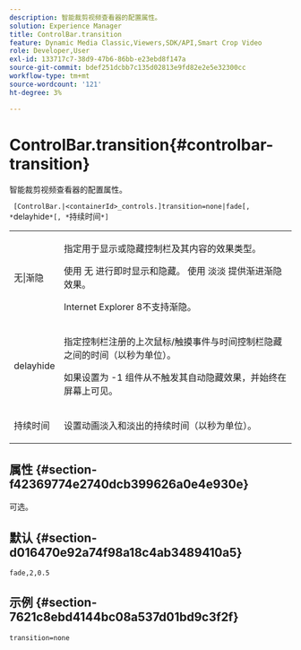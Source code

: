 ```yaml
---
description: 智能裁剪视频查看器的配置属性。
solution: Experience Manager
title: ControlBar.transition
feature: Dynamic Media Classic,Viewers,SDK/API,Smart Crop Video
role: Developer,User
exl-id: 133717c7-38d9-47b6-86bb-e23ebd8f147a
source-git-commit: bdef251dcbb7c135d02813e9fd82e2e5e32300cc
workflow-type: tm+mt
source-wordcount: '121'
ht-degree: 3%

---
```


# ControlBar.transition{#controlbar-transition}

智能裁剪视频查看器的配置属性。

` [ControlBar.|<containerId>_controls.]transition=none|fade[, *`delayhide`*[, *`持续时间`*]`

<table id="table_C616483932C2482CA9794DDD7313FD7C"> 
 <tbody> 
  <tr> 
   <td colname="col1"> <p> <span class="codeph"> 无|渐隐</span> </p> </td> 
   <td colname="col2"> <p> 指定用于显示或隐藏控制栏及其内容的效果类型。 </p> <p>使用 <span class="codeph"> 无</span> 进行即时显示和隐藏。 使用 <span class="codeph"> 淡淡</span> 提供渐进渐隐效果。 </p> <p>Internet Explorer 8不支持渐隐。 </p> </td> 
  </tr> 
  <tr> 
   <td colname="col1"> <p> <span class="codeph"> <span class="varname"> delayhide</span> </span> </p> </td> 
   <td colname="col2"> <p>指定控制栏注册的上次鼠标/触摸事件与时间控制栏隐藏之间的时间（以秒为单位）。 </p> <p> 如果设置为 <span class="codeph"> -1</span> 组件从不触发其自动隐藏效果，并始终在屏幕上可见。 </p> </td> 
  </tr> 
  <tr> 
   <td colname="col1"> <p> <span class="codeph"> <span class="varname"> 持续时间</span> </span> </p> </td> 
   <td colname="col2"> <p>设置动画淡入和淡出的持续时间（以秒为单位）。 </p> </td> 
  </tr> 
 </tbody> 
</table>

## 属性 {#section-f42369774e2740dcb399626a0e4e930e}

可选。

## 默认 {#section-d016470e92a74f98a18c4ab3489410a5}

`fade,2,0.5`

## 示例 {#section-7621c8ebd4144bc08a537d01bd9c3f2f}

```
transition=none
```
